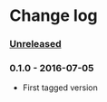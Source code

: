 # Change log

### [Unreleased][unreleased]

### 0.1.0 - 2016-07-05
- First tagged version

[unreleased]: https://github.com/ricco24/api-nette/compare/0.1.0...HEAD